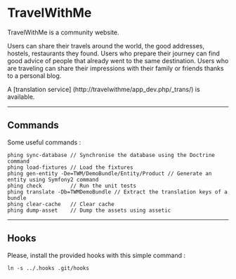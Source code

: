 TravelWithMe
============

TravelWithMe is a community website.

Users can share their travels around the world, the good addresses, hostels, restaurants they found.
Users who prepare their journey can find good advice of people that already went to the same destination.
Users who are traveling can share their impressions with their family or friends thanks to a personal blog.

A [translation service] (http://travelwithme/app_dev.php/_trans/) is available.

---

Commands
--------

Some useful commands :

    phing sync-database // Synchronise the database using the Doctrine command
    phing load-fixtures // Load the fixtures
    phing gen-entity -De=TWM/DemoBundle/Entity/Product // Generate an entity using Symfony2 command
    phing check         // Run the unit tests
    phing translate -Db=TWMDemoBundle // Extract the translation keys of a bundle
    phing clear-cache   // Clear cache
    phing dump-asset    // Dump the assets using assetic

---

Hooks
-----

Please, install the provided hooks with this simple command :

    ln -s ../.hooks .git/hooks
